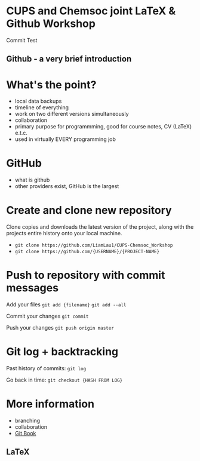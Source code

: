 # CUPS and Chemsoc joint LaTeX & Github Workshop

Commit Test

## Github - a very brief introduction

# What's the point?
- local data backups
- timeline of everything
- work on two different versions simultaneously
- collaboration
- primary purpose for programmming, good for course notes, CV (LaTeX) e.t.c.
- used in virtually EVERY programming job

# GitHub
- what is github
- other providers exist, GitHub is the largest

# Create and clone new repository

Clone copies and downloads the latest version of the project, along with the projects entire history onto your local machine.

- `git clone https://github.com/LiamLau1/CUPS-Chemsoc_Workshop` 
- `git clone https://github.com/{USERNAME}/{PROJECT-NAME}`


# Push to repository with commit messages
Add your files
`git add {filename}`
`git add --all`

Commit your changes
`git commit`

Push your changes
`git push origin master`

# Git log + backtracking
Past history of commits:
`git log`

Go back in time:
`git checkout {HASH FROM LOG}`


# More information
- branching
- collaboration
- [Git Book](https://git-scm.com/book/en/v2)


## LaTeX

